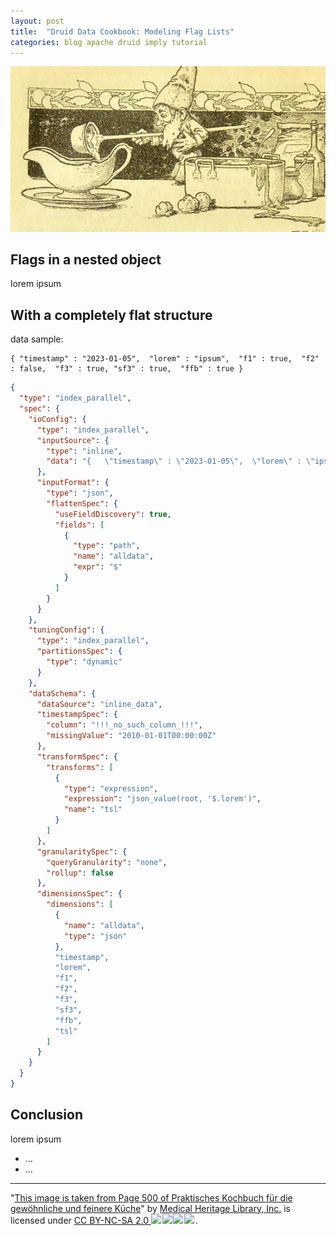```yaml
---
layout: post
title:  "Druid Data Cookbook: Modeling Flag Lists"
categories: blog apache druid imply tutorial
---
```

![Druid Cookbook](/assets/2021-12-21-elf.jpg)

## Flags in a nested object

lorem ipsum

## With a completely flat structure

data sample:

```
{ "timestamp" : "2023-01-05",  "lorem" : "ipsum",  "f1" : true,  "f2" : false,  "f3" : true, "sf3" : true,  "ffb" : true }
```

```json
{
  "type": "index_parallel",
  "spec": {
    "ioConfig": {
      "type": "index_parallel",
      "inputSource": {
        "type": "inline",
        "data": "{   \"timestamp\" : \"2023-01-05\",  \"lorem\" : \"ipsum\",  \"f1\" : true,  \"f2\" : false,  \"f3\" : true, \"sf3\" : true,  \"ffb\" : true }"
      },
      "inputFormat": {
        "type": "json",
        "flattenSpec": {
          "useFieldDiscovery": true,
          "fields": [
            {
              "type": "path",
              "name": "alldata",
              "expr": "$"
            }
          ]
        }
      }
    },
    "tuningConfig": {
      "type": "index_parallel",
      "partitionsSpec": {
        "type": "dynamic"
      }
    },
    "dataSchema": {
      "dataSource": "inline_data",
      "timestampSpec": {
        "column": "!!!_no_such_column_!!!",
        "missingValue": "2010-01-01T00:00:00Z"
      },
      "transformSpec": {
        "transforms": [
          {
            "type": "expression",
            "expression": "json_value(root, '$.lorem')",
            "name": "tsl"
          }
        ]
      },
      "granularitySpec": {
        "queryGranularity": "none",
        "rollup": false
      },
      "dimensionsSpec": {
        "dimensions": [
          {
            "name": "alldata",
            "type": "json"
          },
          "timestamp",
          "lorem",
          "f1",
          "f2",
          "f3",
          "sf3",
          "ffb",
          "tsl"
        ]
      }
    }
  }
}
```

## Conclusion

lorem ipsum

- ...
- ...

---

"[This image is taken from Page 500 of Praktisches Kochbuch f&uuml;r die gew&ouml;hnliche und feinere K&uuml;che](https://www.flickr.com/photos/mhlimages/48051262646/)" by [Medical Heritage Library, Inc.](https://www.flickr.com/photos/mhlimages/) is licensed under <a target="_blank" rel="noopener noreferrer" href="https://creativecommons.org/licenses/by-nc-sa/2.0/">CC BY-NC-SA 2.0 <img src="https://mirrors.creativecommons.org/presskit/icons/cc.svg" style="height: 1em; margin-right: 0.125em; display: inline;"/><img src="https://mirrors.creativecommons.org/presskit/icons/by.svg" style="height: 1em; margin-right: 0.125em; display: inline;"/><img src="https://mirrors.creativecommons.org/presskit/icons/nc.svg" style="height: 1em; margin-right: 0.125em; display: inline;"/><img src="https://mirrors.creativecommons.org/presskit/icons/sa.svg" style="height: 1em; margin-right: 0.125em; display: inline;"/></a>.
